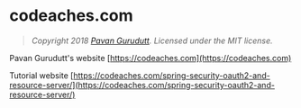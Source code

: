 # codeaches.com

> *Copyright 2018 [Pavan Gurudutt](https://codeaches.com). Licensed under the MIT license.*

Pavan Gurudutt's website [https://codeaches.com](https://codeaches.com)

Tutorial website [https://codeaches.com/spring-security-oauth2-and-resource-server/](https://codeaches.com/spring-security-oauth2-and-resource-server/)
